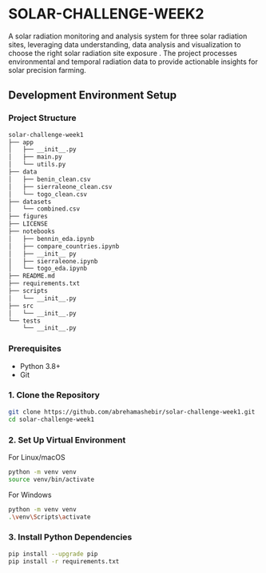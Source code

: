 # SOLAR-CHALLENGE-WEEK2

A solar radiation monitoring and analysis system for three solar radiation sites, leveraging data understanding, data analysis and visualization to choose the right solar radiation site  exposure . The project processes environmental and temporal radiation data to provide actionable insights for solar precision farming.

## Development Environment Setup

### Project Structure
``` bash
solar-challenge-week1
├── app
│   ├── __init__.py
│   ├── main.py
│   └── utils.py
├── data
│   ├── benin_clean.csv
│   ├── sierraleone_clean.csv
│   └── togo_clean.csv
├── datasets
│   └── combined.csv
├── figures
├── LICENSE
├── notebooks
│   ├── bennin_eda.ipynb
│   ├── compare_countries.ipynb
│   ├── __init__ py
│   ├── sierraleone.ipynb
│   └── togo_eda.ipynb
├── README.md
├── requirements.txt
├── scripts
│   └── __init__.py
├── src
│   └── __init__.py
└── tests
    └── __init__.py
```

### Prerequisites
- Python 3.8+
- Git

### 1. Clone the Repository
```bash
git clone https://github.com/abrehamashebir/solar-challenge-week1.git
cd solar-challenge-week1
```
### 2. Set Up Virtual Environment
 For Linux/macOS
```bash
python -m venv venv
source venv/bin/activate
```

 For Windows
 ```bash
python -m venv venv
.\venv\Scripts\activate
```
### 3. Install Python Dependencies
```bash
pip install --upgrade pip
pip install -r requirements.txt
```
